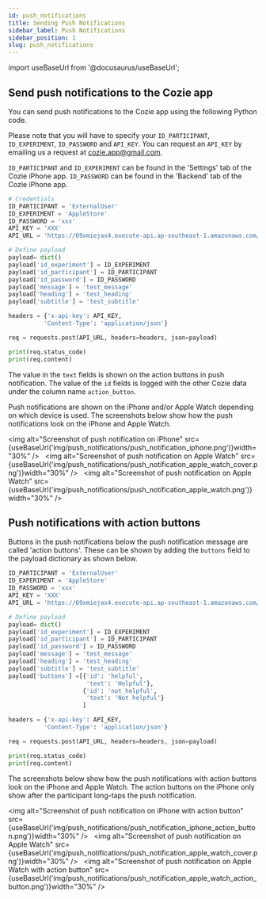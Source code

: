 ```yaml
---
id: push_notifications
title: Sending Push Notifications
sidebar_label: Push Notifications
sidebar_position: 1
slug: push_notifications
---
```


import useBaseUrl from '@docusaurus/useBaseUrl';

## Send push notifications to the Cozie app

You can send push notifications to the Cozie app using the following Python code. 

Please note that you will have to specify your `ID_PARTICIPANT`, `ID_EXPERIMENT`, `ID_PASSWORD` and `API_KEY`.
You can request an `API_KEY` by emailing us a request at cozie.app@gmail.com.

`ID_PARTICIPANT` and `ID_EXPERIMENT` can be found in the 'Settings' tab of the Cozie iPhone app.
`ID_PASSWORD` can be found in the 'Backend' tab of the Cozie iPhone app.

```python
# Credentials
ID_PARTICIPANT = 'ExternalUser'
ID_EXPERIMENT = 'AppleStore'
ID_PASSWORD = 'xxx'
API_KEY = 'XXX'
API_URL = 'https://69xmiejax4.execute-api.ap-southeast-1.amazonaws.com/prod/notification/'

# Define payload
payload= dict()
payload['id_experiment'] = ID_EXPERIMENT
payload['id_participant'] = ID_PARTICIPANT
payload['id_password'] = ID_PASSWORD
payload['message'] = 'test_message'
payload['heading'] = 'test_heading'
payload['subtitle'] = 'test_subtitle'

headers = {'x-api-key': API_KEY,
          'Content-Type': 'application/json'}

req = requests.post(API_URL, headers=headers, json=payload)

print(req.status_code)
print(req.content)
```


The value in the `text` fields is shown on the action buttons in push notification.
The value of the `id` fields is logged with the other Cozie data under the column name `action_button`. 

Push notifications are shown on the iPhone and/or Apple Watch depending on which device is used. The screenshots below show how the push notifications look on the iPhone and Apple Watch.
   
<img alt="Screenshot of push notification on iPhone" src={useBaseUrl('img/push_notifications/push_notification_iphone.png')}width="30%" /> &nbsp;
<img alt="Screenshot of push notification on Apple Watch" src={useBaseUrl('img/push_notifications/push_notification_apple_watch_cover.png')}width="30%" /> &nbsp;
<img alt="Screenshot of push notification on Apple Watch" src={useBaseUrl('img/push_notifications/push_notification_apple_watch.png')}width="30%" /> &nbsp;


## Push notifications with action buttons
Buttons in the push notifications below the push notification message are called 'action buttons'. These can be shown by adding the `buttons` field to the payload dictionary as shown below.


```python
ID_PARTICIPANT = 'ExternalUser'
ID_EXPERIMENT = 'AppleStore'
ID_PASSWORD = 'xxx'
API_KEY = 'XXX'
API_URL = 'https://69xmiejax4.execute-api.ap-southeast-1.amazonaws.com/prod/notification/'

# Define payload
payload= dict()
payload['id_experiment'] = ID_EXPERIMENT
payload['id_participant'] = ID_PARTICIPANT
payload['id_password'] = ID_PASSWORD
payload['message'] = 'test_message'
payload['heading'] = 'test_heading'
payload['subtitle'] = 'test_subtitle'
payload['buttons'] =[{'id': 'helpful',
                      'text': 'Helpful'},
                     {'id': 'not_helpful',
                      'text': 'Not helpful'}
                     ]

headers = {'x-api-key': API_KEY,
          'Content-Type': 'application/json'}

req = requests.post(API_URL, headers=headers, json=payload)

print(req.status_code)
print(req.content)
```
The screenshots below show how the push notifications with action buttons look on the iPhone and Apple Watch. The action buttons on the iPhone only show after the participant long-taps the push notification.

<img alt="Screenshot of push notification on iPhone with action button" src={useBaseUrl('img/push_notifications/push_notification_iphone_action_button.png')}width="30%" /> &nbsp;
<img alt="Screenshot of push notification on Apple Watch" src={useBaseUrl('img/push_notifications/push_notification_apple_watch_cover.png')}width="30%" /> &nbsp;
<img alt="Screenshot of push notification on Apple Watch with action button" src={useBaseUrl('img/push_notifications/push_notification_apple_watch_action_button.png')}width="30%" /> &nbsp;

